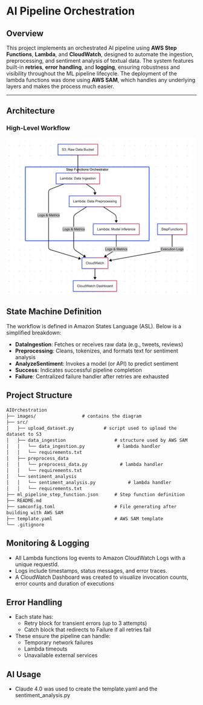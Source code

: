 # AI Pipeline Orchestration 

## Overview

This project implements an orchestrated AI pipeline using **AWS Step Functions**, **Lambda**, and **CloudWatch**, designed to automate the ingestion, preprocessing, and sentiment analysis of textual data. The system features built-in **retries**, **error handling**, and **logging**, ensuring robustness and visibility throughout the ML pipeline lifecycle. The deployment of the lambda functions was done using **AWS SAM**, which handles any underlying layers and makes the process much easier. 

---

## Architecture

### High-Level Workflow
![Architecture Diagram](images/SystemDesignDiagram.png)

## State Machine Definition

The workflow is defined in Amazon States Language (ASL). Below is a simplified breakdown:

- **DataIngestion**: Fetches or receives raw data (e.g., tweets, reviews)
- **Preprocessing**: Cleans, tokenizes, and formats text for sentiment analysis
- **AnalyzeSentiment**: Invokes a model (or API) to predict sentiment
- **Success**: Indicates successful pipeline completion
- **Failure**: Centralized failure handler after retries are exhausted

## Project Structure 
```
AIOrchestration
├── images/                 # contains the diagram
├── src/
│   ├── upload_dataset.py           # script used to upload the dataset to S3
│   ├── data_ingestion                  # structure used by AWS SAM
│   │   └── data_ingestion.py            # lambda handler 
│   │   └── requirements.txt  
│   ├── preprocess_data
│   │   └── preprocess_data.py            # lambda handler 
│   │   └── requirements.txt  
│   └── sentiment_analysis
│   │   └── sentiment_analysis.py            # lambda handler 
│   │   └── requirements.txt  
├── ml_pipeline_step_function.json      # Step function definition
├── README.md
├── samconfig.toml                      # File generating after building with AWS SAM
├── template.yaml                       # AWS SAM template
└── .gitignore
```

## Monitoring & Logging
- All Lambda functions log events to Amazon CloudWatch Logs with a unique requestId.
- Logs include timestamps, status messages, and error traces.
- A CloudWatch Dashboard was created to visualize invocation counts, error counts and duration of executions

## Error Handling 
- Each state has:
    - Retry block for transient errors (up to 3 attempts)
    - Catch block that redirects to Failure if all retries fail
- These ensure the pipeline can handle:
    - Temporary network failures
    - Lambda timeouts
    - Unavailable external services


## AI Usage 
- Claude 4.0 was used to create the template.yaml and the sentiment_analysis.py
